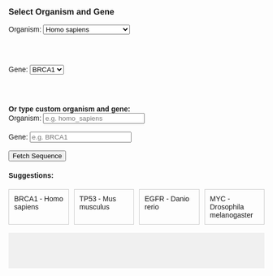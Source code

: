 <div id="dna-app" style="font-family: Arial, sans-serif; max-width: 600px; margin: auto;">
  <h3>Select Organism and Gene</h3>
  <label for="organism-select">Organism:</label>
  <select id="organism-select">
    <option value="homo_sapiens">Homo sapiens</option>
    <option value="mus_musculus">Mus musculus</option>
    <option value="drosophila_melanogaster">Drosophila melanogaster</option>
    <option value="danio_rerio">Danio rerio</option>
    <option value="caenorhabditis_elegans">Caenorhabditis elegans</option>
  </select>

  <br><br>

  <label for="gene-select">Gene:</label>
  <select id="gene-select">
    <option value="BRCA1">BRCA1</option>
    <option value="TP53">TP53</option>
    <option value="EGFR">EGFR</option>
    <option value="MYC">MYC</option>
    <option value="CFTR">CFTR</option>
  </select>

  <br><br>
  <div>
    <strong>Or type custom organism and gene:</strong><br>
    Organism: <input type="text" id="organism-input" placeholder="e.g. homo_sapiens" style="width: 200px;"/><br><br>
    Gene: <input type="text" id="gene-input" placeholder="e.g. BRCA1" style="width: 200px;"/>
  </div>

  <br>
  <button id="fetch-sequence-btn">Fetch Sequence</button>

  <h4>Suggestions:</h4>
  <div id="suggestions" style="display: flex; gap: 10px;">
    <div style="border: 1px solid #ccc; padding: 10px; width: 120px; cursor: pointer;">BRCA1 - Homo sapiens</div>
    <div style="border: 1px solid #ccc; padding: 10px; width: 120px; cursor: pointer;">TP53 - Mus musculus</div>
    <div style="border: 1px solid #ccc; padding: 10px; width: 120px; cursor: pointer;">EGFR - Danio rerio</div>
    <div style="border: 1px solid #ccc; padding: 10px; width: 120px; cursor: pointer;">MYC - Drosophila melanogaster</div>
  </div>

  <br>
  <div id="result" style="padding: 10px; background: #f0f0f0; min-height: 50px;"></div>
</div>

<script>
  (function() {
    const organismSelect = document.getElementById('organism-select');
    const geneSelect = document.getElementById('gene-select');
    const organismInput = document.getElementById('organism-input');
    const geneInput = document.getElementById('gene-input');
    const fetchBtn = document.getElementById('fetch-sequence-btn');
    const resultDiv = document.getElementById('result');
    const suggestionsDiv = document.getElementById('suggestions');

    // When clicking suggestion, fill selects and inputs
    suggestionsDiv.querySelectorAll('div').forEach(sugg => {
      sugg.addEventListener('click', () => {
        const [gene, ...orgParts] = sugg.textContent.split(' - ');
        const organism = orgParts.join(' - ');
        // set selects if options available
        setSelectValue(organismSelect, organism.toLowerCase().replace(/ /g, '_'));
        setSelectValue(geneSelect, gene);
        // set inputs
        organismInput.value = organism.toLowerCase().replace(/ /g, '_');
        geneInput.value = gene;
        fetchSequence();
      });
    });

    function setSelectValue(selectElem, val) {
      for (let option of selectElem.options) {
        if (option.value.toLowerCase() === val.toLowerCase()) {
          selectElem.value = option.value;
          return;
        }
      }
      // If no option matches, clear selection
      selectElem.value = '';
    }

    function fetchSequence() {
      // Decide whether to use selects or inputs, prioritize selects if set
      let organism = organismInput.value.trim() || organismSelect.value;
      let gene = geneInput.value.trim() || geneSelect.value;

      if (!organism || !gene) {
        alert('Please select or type both organism and gene.');
        return;
      }

      resultDiv.textContent = 'Loading sequence...';

      fetch('http://127.0.0.1:5000/api/sequence', {
        method: 'POST',
        credentials: 'include',
        headers: {
          'Content-Type': 'application/json',
        },
        body: JSON.stringify({ organism, gene }),
      })
      .then(response => {
        if (!response.ok) {
          throw new Error('Network response was not ok: ' + response.statusText);
        }
        return response.json();
      })
      .then(data => {
        if (data.error) {
          resultDiv.textContent = 'Error: ' + data.error;
          return;
        }
        animateResult(`Gene: ${data.gene}\nOrganism: ${data.organism}\nEnsembl ID: ${data.ensembl_id}\nSequence (first 30 chars): ${data.sequence}`);
      })
      .catch(err => {
        resultDiv.textContent = 'Fetch error: ' + err.message;
      });
    }

    function animateResult(text) {
      resultDiv.textContent = '';
      let i = 0;
      const speed = 30; // typing speed in ms

      function typeWriter() {
        if (i < text.length) {
          resultDiv.textContent += text.charAt(i);
          i++;
          setTimeout(typeWriter, speed);
        }
      }
      typeWriter();
    }

    fetchBtn.addEventListener('click', fetchSequence);
  })();
</script>